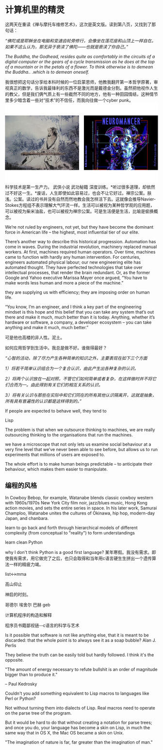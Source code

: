 # 计算机里的精灵

这两天在重读《禅与摩托车维修艺术》，这次是英文版。读到第八页，又找到了那句话：

*“佛陀或是耶稣坐在电脑和变速齿轮旁修行，会像坐在莲花座和山顶上一样自在。如果不这么认为，那无异于亵渎了佛陀——也就是亵渎了你自己。”*

*The Buddha, the Godhead, resides quite as comfortably in the circuits 
of a digital computer or the gears of a cycle transmission as he does at the top of a mountain or in the petals of a flower. To think 
otherwise is to demean the Buddha.. .which is to demean oneself.*

我很想把这句话分享给本科时候的一位启蒙恩师，他教我翻开第一本哲学原著，审视真正的数学，告诉我最锋利的东西不是激光而是戴德金分割。虽然把他视作人生的教父，但是我们俩气质上有一些截然不同的地方，他有一种田园情结，这种情节里多少暗含着一些对“技术”的不信任，而我向往做一个cyber punk。
![differ](https://raw.githubusercontent.com/lambdamore/lambdamore.github.io/master/figures/programming/difference.jpg)
科学技术是第一生产力。
武侠小说 武功秘籍 深度训练。*听过很多道理，却依然过不好这一生。*废话，人生即使如此容易过，也会不让它好过。禅宗公案。肤浅。公案。读过的书并没有自然而然地教会我怎样活下去。这就像会推导Navier-Stokes方程组不表示理解大气环流一样。生活可以被视为某种哲学观的应用题，可以被视为柴米油盐，也可以被视为禅宗公案。可是生活便是生活，比喻是偷换概念。


We’re not ruled by engineers, not yet, but they have become the dominant force in American life – the highest, most influential tier of our elite.

There’s another way to describe this historical progression. Automation has come in waves. During the industrial revolution, machinery replaced manual workers. At first, machines required human operators. Over time, machines came to function with hardly any human intervention. For centuries, engineers automated physical labour; our new engineering elite has automated thought. They have perfected technologies that take over intellectual processes, that render the brain redundant. Or, as the former Google and Yahoo executive Marissa Mayer once argued, “You have to make words less human and more a piece of the machine.”

they are supplying us with efficiency; they are imposing order on human life.


“You know, I’m an engineer, and I think a key part of the engineering mindset is this hope and this belief that you can take any system that’s out there and make it much, much better than it is today. Anything, whether it’s hardware or software, a company, a developer ecosystem – you can take anything and make it much, much better.” 

可是他也高楼的非人性。泥土。

如何应用哲学到生活中。我总是做不好。谁做得最好？

*“心智的活动，除了尽力产生各种简单的知识之外，主要表现在如下三个方面*

*1）将若干简单认识组合为一个复合认识，由此产生出各种复杂的认识。*

*2）将两个认识放在一起对照，不管它们如何简单或者复杂，在这样做时并不将它们合而为一。由此得到有关它们的相互关系的认识。*

*3）将有关认识与那些在实际中和它们同在的所有其他认识隔离开，这就是抽象，所有具有普遍性的认识都是这样得到的。”*

If people are expected to behave well, they tend to

Lisp

The problem is that when we outsource thinking to machines, we are really outsourcing thinking to the organisations that run the machines.

we have a microscope that not only lets us examine social behaviour at a very fine level that we’ve never been able to see before, but allows us to run experiments that millions of users are exposed to. 

The whole effort is to make human beings predictable – to anticipate their behaviour, which makes them easier to manipulate.

## 编程的风格

In Cowboy Bebop, for example, Watanabe blends classic cowboy western with 1960s/1970s New York City film noir, jazz/blues music, Hong Kong action movies, and sets the entire series in space. In his later work, Samurai Champloo, Watanabe unites the cultures of Okinawa, hip hop, modern-day Japan, and chanbara.


learn to go back and forth through hierarchical models of different complexity 
(from conceptual to "reality") to form understandings

learn clean Python 

why I don't think Python is a good first language? 某年寒假。我没有需求。即使我有需求，用它做完了之后，也只会取得和当年用c语言硬生生拼出一个遗传算法一样的精疲力竭。


list<->mma


高山仰止



神启的时刻。



哥德尔 埃舍尔 巴赫 geb

计算机程序的构造和解释

程序员书籍鄙视链--c语言的科学与艺术

Is it possible that software is not like anything else, that it
is meant to be discarded: that the whole point is to always
see it as a soap bubble?
Alan J. Perlis

They believe the truth can be easily told but hardly followed. I think it's the opposite.

"The amount of energy necessary to refute bullshit is an order of magnitude bigger than to produce it."

– Paul Kedrosky

Couldn't you add something equivalent to Lisp macros to languages like Perl or Python?

Not without turning them into dialects of Lisp. Real macros need to operate on the parse tree of the program.

But it would be hard to do that without creating a notation for parse trees; and once you do, your language has become a skin on Lisp, in much the same way that in OS X, the Mac OS became a skin on Unix.

"The imagination of nature is far, far greater than the imagination of man."